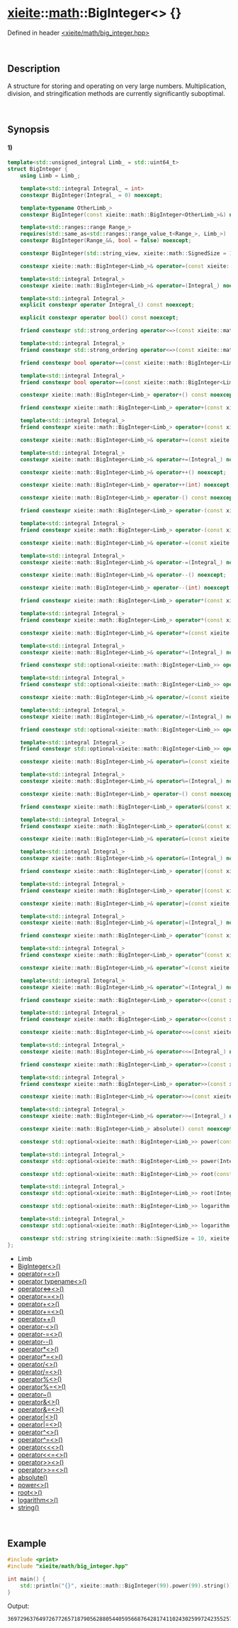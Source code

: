 # [xieite](../../xieite.md)\:\:[math](../../math.md)\:\:BigInteger\<\> \{\}
Defined in header [<xieite/math/big_integer.hpp>](../../../include/xieite/math/big_integer.hpp)

&nbsp;

## Description
A structure for storing and operating on very large numbers. Multiplication, division, and stringification methods are currently significantly suboptimal.

&nbsp;

## Synopsis
#### 1)
```cpp
template<std::unsigned_integral Limb_ = std::uint64_t>
struct BigInteger {
    using Limb = Limb_;

    template<std::integral Integral_ = int>
    constexpr BigInteger(Integral_ = 0) noexcept;

    template<typename OtherLimb_>
    constexpr BigInteger(const xieite::math::BigInteger<OtherLimb_>&) noexcept;

    template<std::ranges::range Range_>
    requires(std::same_as<std::ranges::range_value_t<Range_>, Limb_>)
    constexpr BigInteger(Range_&&, bool = false) noexcept;

    constexpr BigInteger(std::string_view, xieite::math::SignedSize = 10, xieite::strings::NumberComponents = xieite::strings::NumberComponents()) noexcept;

    constexpr xieite::math::BigInteger<Limb_>& operator=(const xieite::math::BigInteger<Limb_>&) noexcept;

    template<std::integral Integral_>
    constexpr xieite::math::BigInteger<Limb_>& operator=(Integral_) noexcept;

    template<std::integral Integral_>
    explicit constexpr operator Integral_() const noexcept;

    explicit constexpr operator bool() const noexcept;

    friend constexpr std::strong_ordering operator<=>(const xieite::math::BigInteger<Limb_>&, const xieite::math::BigInteger<Limb_>&) noexcept;

    template<std::integral Integral_>
    friend constexpr std::strong_ordering operator<=>(const xieite::math::BigInteger<Limb_>&, Integral_) noexcept;

    friend constexpr bool operator==(const xieite::math::BigInteger<Limb_>&, const xieite::math::BigInteger<Limb_>&) const noexcept;

    template<std::integral Integral_>
    friend constexpr bool operator==(const xieite::math::BigInteger<Limb_>&, Integral_) const noexcept;

    constexpr xieite::math::BigInteger<Limb_> operator+() const noexcept;

    friend constexpr xieite::math::BigInteger<Limb_> operator+(const xieite::math::BigInteger<Limb_>&, const xieite::math::BigInteger<Limb_>&) noexcept;

    template<std::integral Integral_>
    friend constexpr xieite::math::BigInteger<Limb_> operator+(const xieite::math::BigInteger<Limb_>&, Integral_) noexcept;

    constexpr xieite::math::BigInteger<Limb_>& operator+=(const xieite::math::BigInteger<Limb_>&) noexcept;

    template<std::integral Integral_>
    constexpr xieite::math::BigInteger<Limb_>& operator+=(Integral_) noexcept;

    constexpr xieite::math::BigInteger<Limb_>& operator++() noexcept;

    constexpr xieite::math::BigInteger<Limb_> operator++(int) noexcept;

    constexpr xieite::math::BigInteger<Limb_> operator-() const noexcept;

    friend constexpr xieite::math::BigInteger<Limb_> operator-(const xieite::math::BigInteger<Limb_>&, const xieite::math::BigInteger<Limb_>&) noexcept;

    template<std::integral Integral_>
    friend constexpr xieite::math::BigInteger<Limb_> operator-(const xieite::math::BigInteger<Limb_>&, Integral_) noexcept;

    constexpr xieite::math::BigInteger<Limb_>& operator-=(const xieite::math::BigInteger<Limb_>&) noexcept;

    template<std::integral Integral_>
    constexpr xieite::math::BigInteger<Limb_>& operator-=(Integral_) noexcept;

    constexpr xieite::math::BigInteger<Limb_>& operator--() noexcept;

    constexpr xieite::math::BigInteger<Limb_> operator--(int) noexcept;

    friend constexpr xieite::math::BigInteger<Limb_> operator*(const xieite::math::BigInteger<Limb_>&, const xieite::math::BigInteger<Limb_>&);

    template<std::integral Integral_>
    friend constexpr xieite::math::BigInteger<Limb_> operator*(const xieite::math::BigInteger<Limb_>&, Integral_) noexcept;

    constexpr xieite::math::BigInteger<Limb_>& operator*=(const xieite::math::BigInteger<Limb_>&) noexcept;

    template<std::integral Integral_>
    constexpr xieite::math::BigInteger<Limb_>& operator*=(Integral_) noexcept;

    friend constexpr std::optional<xieite::math::BigInteger<Limb_>> operator/(const xieite::math::BigInteger<Limb_>&, const xieite::math::BigInteger<Limb_>&) noexcept;

    template<std::integral Integral_>
    friend constexpr std::optional<xieite::math::BigInteger<Limb_>> operator/(const xieite::math::BigInteger<Limb_>&, Integral_) noexcept;

    constexpr xieite::math::BigInteger<Limb_>& operator/=(const xieite::math::BigInteger<Limb_>&) noexcept;

    template<std::integral Integral_>
    constexpr xieite::math::BigInteger<Limb_>& operator/=(Integral_) noexcept;

    friend constexpr std::optional<xieite::math::BigInteger<Limb_>> operator%(const xieite::math::BigInteger<Limb_>&, const xieite::math::BigInteger<Limb_>&) noexcept;

    template<std::integral Integral_>
    friend constexpr std::optional<xieite::math::BigInteger<Limb_>> operator%(const xieite::math::BigInteger<Limb_>&, Integral_) noexcept;

    constexpr xieite::math::BigInteger<Limb_>& operator%=(const xieite::math::BigInteger<Limb_>&) noexcept;

    template<std::integral Integral_>
    constexpr xieite::math::BigInteger<Limb_>& operator%=(Integral_) noexcept;

    constexpr xieite::math::BigInteger<Limb_> operator~() const noexcept;

    friend constexpr xieite::math::BigInteger<Limb_> operator&(const xieite::math::BigInteger<Limb_>&, const xieite::math::BigInteger<Limb_>&) noexcept;

    template<std::integral Integral_>
    friend constexpr xieite::math::BigInteger<Limb_> operator&(const xieite::math::BigInteger<Limb_>&, Integral_) noexcept;

    constexpr xieite::math::BigInteger<Limb_>& operator&=(const xieite::math::BigInteger<Limb_>&) noexcept;

    template<std::integral Integral_>
    constexpr xieite::math::BigInteger<Limb_>& operator&=(Integral_) noexcept;

    friend constexpr xieite::math::BigInteger<Limb_> operator|(const xieite::math::BigInteger<Limb_>&, const xieite::math::BigInteger<Limb_>&) noexcept;

    template<std::integral Integral_>
    friend constexpr xieite::math::BigInteger<Limb_> operator|(const xieite::math::BigInteger<Limb_>&, Integral_) noexcept;

    constexpr xieite::math::BigInteger<Limb_>& operator|=(const xieite::math::BigInteger<Limb_>&) noexcept;

    template<std::integral Integral_>
    constexpr xieite::math::BigInteger<Limb_>& operator|=(Integral_) noexcept;

    friend constexpr xieite::math::BigInteger<Limb_> operator^(const xieite::math::BigInteger<Limb_>&, const xieite::math::BigInteger<Limb_>&) noexcept;

    template<std::integral Integral_>
    friend constexpr xieite::math::BigInteger<Limb_> operator^(const xieite::math::BigInteger<Limb_>&, Integral_) noexcept;

    constexpr xieite::math::BigInteger<Limb_>& operator^=(const xieite::math::BigInteger<Limb_>&) noexcept;

    template<std::integral Integral_>
    constexpr xieite::math::BigInteger<Limb_>& operator^=(Integral_) noexcept;

    friend constexpr xieite::math::BigInteger<Limb_> operator<<(const xieite::math::BigInteger<Limb_>&, const xieite::math::BigInteger<Limb_>&) noexcept;

    template<std::integral Integral_>
    friend constexpr xieite::math::BigInteger<Limb_> operator<<(const xieite::math::BigInteger<Limb_>&, Integral_) noexcept;

    constexpr xieite::math::BigInteger<Limb_>& operator<<=(const xieite::math::BigInteger<Limb_>&) noexcept;

    template<std::integral Integral_>
    constexpr xieite::math::BigInteger<Limb_>& operator<<=(Integral_) noexcept;

    friend constexpr xieite::math::BigInteger<Limb_> operator>>(const xieite::math::BigInteger<Limb_>&, const xieite::math::BigInteger<Limb_>&) noexcept;

    template<std::integral Integral_>
    friend constexpr xieite::math::BigInteger<Limb_> operator>>(const xieite::math::BigInteger<Limb_>&, Integral_) noexcept;

    constexpr xieite::math::BigInteger<Limb_>& operator>>=(const xieite::math::BigInteger<Limb_>&) noexcept;

    template<std::integral Integral_>
    constexpr xieite::math::BigInteger<Limb_>& operator>>=(Integral_) noexcept;

    constexpr xieite::math::BigInteger<Limb_> absolute() const noexcept;

    constexpr std::optional<xieite::math::BigInteger<Limb_>> power(const xieite::math::BigInteger<Limb_>&) const noexcept;

    template<std::integral Integral_>
    constexpr std::optional<xieite::math::BigInteger<Limb_>> power(Integral_) const noexcept;

    constexpr std::optional<xieite::math::BigInteger<Limb_>> root(const xieite::math::BigInteger<Limb_>&) const noexcept;

    template<std::integral Integral_>
    constexpr std::optional<xieite::math::BigInteger<Limb_>> root(Integral_) const noexcept;

    constexpr std::optional<xieite::math::BigInteger<Limb_>> logarithm(const xieite::math::BigInteger<Limb_>&) const noexcept;

    template<std::integral Integral_>
    constexpr std::optional<xieite::math::BigInteger<Limb_>> logarithm(Integral_) const noexcept;

    constexpr std::string string(xieite::math::SignedSize = 10, xieite::strings::NumberComponents = xieite::strings::NumberComponents()) const noexcept;
};
```
- Limb
- [BigInteger\<\>\(\)](./structures/big_integer/1/operators/constructor.md)
- [operator=\<\>\(\)](./structures/big_integer/1/operators/assign.md)
- [operator typename\<\>\(\)](./structures/big_integer/1/operators/cast.md)
- [operator\<=\>\<\>\(\)](./structures/big_integer/1/operators/spaceship.md)
- [operator==\<\>\(\)](./structures/big_integer/1/operators/s/equal.md)
- [operator+\<\>\(\)](./structures/big_integer/1/operators/add.md)
- [operator+=\<\>\(\)](./structures/big_integer/1/operators/addAssign.md)
- [operator++\(\)](./structures/big_integer/1/operators/increment.md)
- [operator-\<\>\(\)](./structures/big_integer/1/operators/subtract.md)
- [operator-=\<\>\(\)](./structures/big_integer/1/operators/subtract_assign.md)
- [operator--\(\)](./structures/big_integer/1/operators/decrement.md)
- [operator*\<\>\(\)](./structures/big_integer/1/operators/multiply.md)
- [operator*=\<\>\(\)](./structures/big_integer/1/operators/multiply_assign.md)
- [operator/\<\>\(\)](./structures/big_integer/1/operators/divide.md)
- [operator/=\<\>\(\)](./structures/big_integer/1/operators/divide_assign.md)
- [operator%\<\>\(\)](./structures/big_integer/1/operators/modulo.md)
- [operator%=\<\>\(\)](./structures/big_integer/1/operators/modulo_assign.md)
- [operator~\(\)](./structures/big_integer/1/operators/bitwise_not.md)
- [operator&\<\>\(\)](./structures/big_integer/1/operators/bitwise_and.md)
- [operator&=\<\>\(\)](./structures/big_integer/1/operators/bitwise_and_assign.md)
- [operator|\<\>\(\)](./structures/big_integer/1/operators/bitwise_or.md)
- [operator|=\<\>\(\)](./structures/big_integer/1/operators/bitwise_or_assign.md)
- [operator^\<\>\(\)](./structures/big_integer/1/operators/bitwise_xor.md)
- [operator^=\<\>\(\)](./structures/big_integer/1/operators/bitwise_xor_assign.md)
- [operator\<\<\<\>\(\)](./structures/big_integer/1/operators/bitwise_shift_left.md)
- [operator\<\<=\<\>\(\)](./structures/big_integer/1/operators/bitwise_shift_left_assign.md)
- [operator\>\>\<\>\(\)](./structures/big_integer/1/operators/bitwise_shift_right.md)
- [operator\>\>=\<\>\(\)](./structures/big_integer/1/operators/bitwise_shift_right_assign.md)
- [absolute\(\)](./structures/big_integer/1/absolute.md)
- [power\<\>\(\)](./structures/big_integer/1/power.md)
- [root\<\>\(\)](./structures/big_integer/1/root.md)
- [logarithm\<\>\(\)](./structures/big_integer/1/logarithm.md)
- [string\(\)](./structures/big_integer/1/string.md)

&nbsp;

## Example
```cpp
#include <print>
#include "xieite/math/big_integer.hpp"

int main() {
    std::println("{}", xieite::math::BigInteger(99).power(99).string());
}
```
Output:
```
369729637649726772657187905628805440595668764281741102430259972423552570455277523421410650010128232727940978889548326540119429996769494359451621570193644014418071060667659301384999779999159200499899
```
